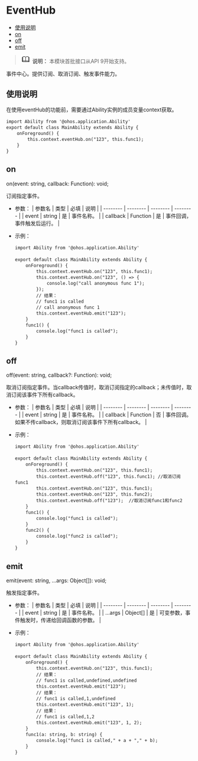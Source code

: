 # EventHub

- [使用说明](#使用说明)
- [on](#on)
- [off](#off)
- [emit](#emit)


> ![icon-note.gif](public_sys-resources/icon-note.gif) **说明：**
> 本模块首批接口从API 9开始支持。


事件中心。提供订阅、取消订阅、触发事件能力。


## 使用说明


​在使用eventHub的功能前，需要通过Ability实例的成员变量context获取。


  
```
import Ability from '@ohos.application.Ability'
export default class MainAbility extends Ability {
    onForeground() {
        this.context.eventHub.on("123", this.func1);
    }
}
```


## on

on(event: string, callback: Function): void;

订阅指定事件。

- 参数：
    | 参数名 | 类型 | 必填 | 说明 | 
  | -------- | -------- | -------- | -------- |
  | event | string | 是 | 事件名称。 | 
  | callback | Function | 是 | 事件回调，事件触发后运行。 | 

- 示例：
    
  ```
  import Ability from '@ohos.application.Ability'
  
  export default class MainAbility extends Ability {
      onForeground() {
          this.context.eventHub.on("123", this.func1);
          this.context.eventHub.on("123", () => {
              console.log("call anonymous func 1");
          });
          // 结果：
          // func1 is called
          // call anonymous func 1
          this.context.eventHub.emit("123"); 
      }
      func1() {
          console.log("func1 is called");
      }
  }
  ```


## off

off(event: string, callback?: Function): void;

取消订阅指定事件。当callback传值时，取消订阅指定的callback；未传值时，取消订阅该事件下所有callback。

- 参数：
    | 参数名 | 类型 | 必填 | 说明 | 
  | -------- | -------- | -------- | -------- |
  | event | string | 是 | 事件名称。 | 
  | callback | Function | 否 | 事件回调。如果不传callback，则取消订阅该事件下所有callback。 | 

- 示例：
    
  ```
  import Ability from '@ohos.application.Ability'
  
  export default class MainAbility extends Ability {
      onForeground() {
          this.context.eventHub.on("123", this.func1);
          this.context.eventHub.off("123", this.func1); //取消订阅func1
          this.context.eventHub.on("123", this.func1);
          this.context.eventHub.on("123", this.func2);
          this.context.eventHub.off("123");  //取消订阅func1和func2
      }
      func1() {
          console.log("func1 is called");
      }
      func2() {
          console.log("func2 is called");
      }
  }
  ```


## emit

emit(event: string, ...args: Object[]): void;

触发指定事件。

- 参数：
    | 参数名 | 类型 | 必填 | 说明 | 
  | -------- | -------- | -------- | -------- |
  | event | string | 是 | 事件名称。 | 
  | ...args | Object[] | 是 | 可变参数，事件触发时，传递给回调函数的参数。 | 

- 示例：
    
  ```
  import Ability from '@ohos.application.Ability'
  
  export default class MainAbility extends Ability {
      onForeground() {
          this.context.eventHub.on("123", this.func1);
          // 结果：
          // func1 is called,undefined,undefined
          this.context.eventHub.emit("123");
          // 结果：
          // func1 is called,1,undefined
          this.context.eventHub.emit("123", 1);
          // 结果：
          // func1 is called,1,2
          this.context.eventHub.emit("123", 1, 2);
      }
      func1(a: string, b: string) {
          console.log("func1 is called," + a + "," + b);
      }
  }
  ```
